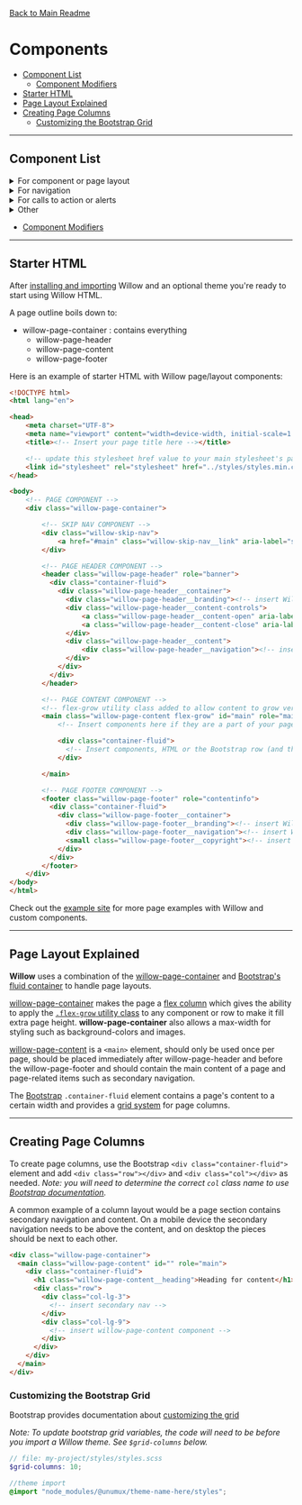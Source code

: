 [Back to Main Readme](../README.md)

# Components

- [Component List](#component-list)
  - [Component Modifiers](./component-modifiers.md)
- [Starter HTML](#starter-html)
- [Page Layout Explained](#page-layout-explained)
- [Creating Page Columns](#creating-page-columns)
  - [Customizing the Bootstrap Grid](#customizing-the-bootstrap-grid)

---

## Component List

<details>
  <summary>For component or page layout</summary>

- [Page Container](./components/page-container)
- [Page Header](./components/page-header)
- [Page Content](./components/page-content)
- [Page Footer](./components/page-footer)
- [Grid](./components/grid)

</details>
<details>
  <summary>For navigation</summary>

- [Breadcrumbs](./components/breadcrumbs)
- [Logo Link](./components/logo-link)
- [Footer Navigation](./components/footer-nav)
- [Primary Navigation](./components/primary-nav)
- [Secondary Navigation](./components/secondary-nav)
- [Skip Link](./components/skip-nav)

</details>
<details>
  <summary>For calls to action or alerts</summary>

- [Banner](./components/banner)
- [Button](./components/button)
- [Cards](./components/card)
- [Dialog](./components/dialog)
- [Global Alerts](./components/global-alert)
- [Inline Alerts](./components/inline-alert)
- [Modal](./components/modal)

</details>
<details>
  <summary>Other</summary>

- [Icons](./components/icons)
- [Styling Context](./components/styling-context)

</details>

- [Component Modifiers](./component-modifiers.md)

---

## Starter HTML

After [installing and importing](./getting-started.md#installation-and-usage) Willow and an optional theme you're ready to start using Willow HTML.

A page outline boils down to:

- willow-page-container : contains everything
  - willow-page-header
  - willow-page-content
  - willow-page-footer

Here is an example of starter HTML with Willow page/layout components:

```HTML
<!DOCTYPE html>
<html lang="en">

<head>
    <meta charset="UTF-8">
    <meta name="viewport" content="width=device-width, initial-scale=1.0, maximum-scale=1.0">
    <title><!-- Insert your page title here --></title>

    <!-- update this stylesheet href value to your main stylesheet's path -->
    <link id="stylesheet" rel="stylesheet" href="../styles/styles.min.css">
</head>

<body>
    <!-- PAGE COMPONENT -->
    <div class="willow-page-container">

        <!-- SKIP NAV COMPONENT -->
        <div class="willow-skip-nav">
            <a href="#main" class="willow-skip-nav__link" aria-label="skip to main content">Skip to main content</a>
        </div>

        <!-- PAGE HEADER COMPONENT -->
        <header class="willow-page-header" role="banner">
          <div class="container-fluid">
            <div class="willow-page-header__container">
              <div class="willow-page-header__branding"><!-- insert Willow-Logo-Link Component Here --></div>
              <div class="willow-page-header__content-controls">
                  <a class="willow-page-header__content-open" aria-label="Open Menu" href="#">menu</a>
                  <a class="willow-page-header__content-close" aria-label="Close Menu" href="#">close</a>
              </div>
              <div class="willow-page-header__content">
                  <div class="willow-page-header__navigation"><!-- insert Willow-Primary-Nav Component Here --></div>
              </div>
            </div>
          </div>
        </header>

        <!-- PAGE CONTENT COMPONENT -->
        <!-- flex-grow utility class added to allow content to grow vertically -->
        <main class="willow-page-content flex-grow" id="main" role="main">
            <!-- Insert components here if they are a part of your page's main content but need to be full width -->

            <div class="container-fluid">
              <!-- Insert components, HTML or the Bootstrap row (and then columns) here -->
            </div>

        </main>

        <!-- PAGE FOOTER COMPONENT -->
        <footer class="willow-page-footer" role="contentinfo">
          <div class="container-fluid">
            <div class="willow-page-footer__container">
              <div class="willow-page-footer__branding"><!-- insert Willow-Logo-Link Component --></div>
              <div class="willow-page-footer__navigation"><!-- insert Willow-Footer-Nav Component Here --></div>
              <small class="willow-page-footer__copyright"><!-- insert copyright text here --></small>
            </div>
          </div>
        </footer>
    </div>
</body>
</html>
```

Check out the [example site](https://unumux.github.io/willow-testing-site/example-pages.html) for more page examples with Willow and custom components.

---

## Page Layout Explained

**Willow** uses a combination of the [willow-page-container](./components/page-container) and [Bootstrap's fluid container](https://getbootstrap.com/docs/4.0/layout/overview/) to handle page layouts.

[willow-page-container](./components/page-container) makes the page a [flex column](https://css-tricks.com/snippets/css/a-guide-to-flexbox/) which gives the ability to apply the [`.flex-grow` utility class](utilities.md) to any component or row to make it fill extra page height. **willow-page-container** also allows a max-width for styling such as background-colors and images.

[willow-page-content](./components/page-content) is a `<main>` element, should only be used once per page, should be placed immediately after willow-page-header and before the willow-page-footer and should contain the main content of a page and page-related items such as secondary navigation.

The [Bootstrap](https://getbootstrap.com/docs/4.0/layout/overview/) `.container-fluid` element contains a page's content to a certain width and provides a [grid system](https://getbootstrap.com/docs/4.0/layout/grid/) for page columns.

---

## Creating Page Columns

To create page columns, use the Bootstrap `<div class="container-fluid">` element and add `<div class="row"></div>` and `<div class="col"></div>` as needed. _Note: you will need to determine the correct `col` class name to use [Bootstrap documentation](https://getbootstrap.com/docs/4.0/layout/grid/#grid-options)._

A common example of a column layout would be a page section contains secondary navigation and content.  On a mobile device the secondary navigation needs to be above the content, and on desktop the pieces should be next to each other.

```html
<div class="willow-page-container">
  <main class="willow-page-content" id="" role="main">
    <div class="container-fluid">
      <h1 class="willow-page-content__heading">Heading for content</h1>
      <div class="row">
        <div class="col-lg-3">
          <!-- insert secondary nav -->
        </div>
        <div class="col-lg-9">
          <!-- insert willow-page-content component -->
        </div>
      </div>
    </div>
  </main>
</div>
```

### Customizing the Bootstrap Grid

Bootstrap provides documentation about [customizing the grid](https://getbootstrap.com/docs/4.0/layout/grid/#customizing-the-grid)

_Note: To update bootstrap grid variables, the code will need to be before you import a Willow theme. See `$grid-columns` below._

```scss
// file: my-project/styles/styles.scss
$grid-columns: 10;

//theme import
@import "node_modules/@unumux/theme-name-here/styles";
```
